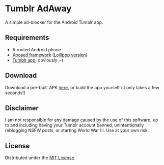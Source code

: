 # Tumblr AdAway

A simple ad-blocker for the Android Tumblr app.

## Requirements

- A rooted Android phone
- [Xposed framework](http://forum.xda-developers.com/xposed/xposed-installer-versions-changelog-t2714053)
  ([Lollipop version](http://forum.xda-developers.com/showthread.php?t=3034811))
- [Tumblr app](https://play.google.com/store/apps/details?id=com.tumblr&hl=en), obviously ;-)

## Download

Download a pre-built APK [here](https://bitbucket.org/crossbowffs/tumblradaway/downloads/TumblrAdAway.apk), 
or build the app yourself (it only takes a few seconds!)

## Disclaimer

I am not responsible for any damage caused by the use of this software, 
up to and including having your Tumblr account banned, unintentionally 
reblogging NSFW posts, or starting World War III. Use at your own risk.

## License

Distributed under the [MIT License](http://opensource.org/licenses/MIT).
